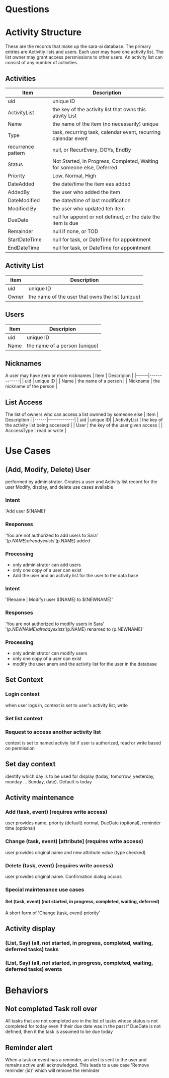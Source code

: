 # Questions
# Activity Structure
These are the records that make up the sara-ai database. The primary entries are Activitiy lists and users. Each user may have one
activity list. The list owner may grant access persmissions to other users. An activity list can consist of any number of activities. 
## Activities
| Item | Description |
|------|-------------|
| uid | unique ID |
| ActivityList | the key of the activity list that owns this ativity List |
| Name | the name of the item (no necessarily) unique |
| Type | task, recurring task, calendar event, recurring calendar event |
| recurrence pattern | null, or RecurEvery, DOYs, EndBy |
| Status | Not Started, In Progress, Completed, Waiting for someone else,  Deferred |  
| Priority | Low, Normal, High |
| DateAdded | the date/time the item eas added |
| AddedBy | the user who added the item |
| DateModified | the date/time of last modification |
| Modified By | the user who updated teh item |
| DueDate | null for appoint or not defined, or the date the item is due |
| Remainder | null if none, or TOD |
| StartDateTime | null for task, or DateTime for appointment |
| EndDateTime | null for task, or DateTime for appointment |
## Activity List
| Item | Description |
|------|-------------|
| uid | unique ID|
| Owner | the name of the user that owns the list (unique) |
## Users
| Item | Descripion |
|------|-------------|
| uid | unique ID |
| Name | the name of a person (unique) |
## Nicknames
A user may have zero or more nicknames
| Item | Descripion |
|------|-------------|
| uid | unique ID |
| Name | the name of a person |
| Nickname | the nickname of the person |

## List Access
The list of owners who can access a list ownned by someone else
| Item | Description |
|------|-------------|
| uid | unique ID|
| ActivityList | the key of the activity list being accessed |
| User | the key of the user given access |
| AcccessType | read or write |
# Use Cases
## (Add, Modify, Delete) User
performed by administrator. 
Creates a user and Activity list record for the user
Modify, display, and delete use cases available
### Intent
'Add user $(NAME)'
### Responses
'You are not authorized to add users to Sara'  
'$(p.NAME) already exists  
'$(p.NAME) added  
### Processing
* only administrator can add users
* only one copy of a user can exist
* Add the user and an activity list for the user to the data base
### Intent
'(Rename | Modify) user $(NAME) to $(NEWNAME)'
### Responses
'You are not authorized to modify users in Sara'  
'$(p.NEWNAME) already exists  
'$(p.NAME) renamed to (p.NEWNAME)'  
### Processing
* only administrator can modify users
* only one copy of a user can exist
* modify the user anem and the activity list for the user in the database
## Set Context
### Login context
when user logs in, context is set to user's activity list, write
### Set list context
### Request to access another activity list
context is set to named activiy list if user is authorized, read or write based on permission
## Set day context
identify which day is to be used for display (today, tomorrow, yesterday, monday ... Sunday, date). Default is today
## Activity maintenance
### Add (task, event) (requires write access)
user provides name, priority (default) normal, DueDate (optional), reminder time (optional)
### Change (task, event) [attribute] (requires write access)
user provides original name and new attribute value (type checked)
### Delete (task, event) (requires write access)
user provides original name. Confirmation dialog occurs
### Special maintenance use cases
#### Set (task, event) (not started, in progress, completed, waiting, deferred)
A short form of 'Change (task, event) priority'
## Activity display
### (List, Say) (all, not started, in progress, completed, waiting, deferred tasks) tasks
### (List, Say) (all, not started, in progress, completed, waiting, deferred tasks) events
# Behaviors
## Not completed Task roll over
All tasks that are not completed are in the list of tasks whose status is not completed for today even if their due date was in the past
if DueDate is not defined, then it the task is assumed to be due today
## Reminder alert
When a task or event has a reminder, an alert is sent to the user and remains active until acknowledged. This leads to a use case 'Remove reminder (id)' which will remove the reminder



